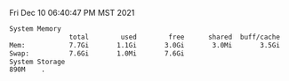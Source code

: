 Fri Dec 10 06:40:47 PM MST 2021
```bash
System Memory
               total        used        free      shared  buff/cache   available
Mem:           7.7Gi       1.1Gi       3.0Gi       3.0Mi       3.5Gi       6.2Gi
Swap:          7.6Gi       1.0Mi       7.6Gi
System Storage
890M	.
```
```bash
